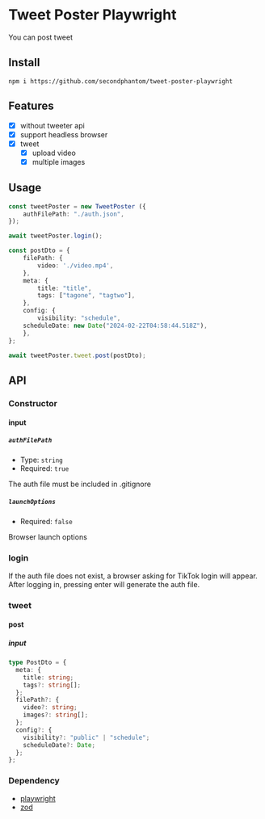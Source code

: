 # Tweet Poster Playwright
You can post tweet

## Install
```
npm i https://github.com/secondphantom/tweet-poster-playwright
```

## Features
- [x] without tweeter api
- [x] support headless browser
- [x] tweet
  - [x] upload video
  - [x] multiple images

## Usage

```ts
const tweetPoster = new TweetPoster ({
	authFilePath: "./auth.json",
});

await tweetPoster.login();

const postDto = {
	filePath: {
		video: './video.mp4',
	},
	meta: {
		title: "title",
		tags: ["tagone", "tagtwo"],
	},
	config: {
		visibility: "schedule",
    scheduleDate: new Date("2024-02-22T04:58:44.518Z"),
	},
};

await tweetPoster.tweet.post(postDto);
```

## API
### Constructor
#### input
##### `authFilePath`
- Type: `string`
- Required: `true`

The auth file must be included in .gitignore
##### `launchOptions`
- Required: `false`

Browser launch options
### login
If the auth file does not exist, a browser asking for TikTok login will appear. After logging in, pressing enter will generate the auth file.
### tweet
#### post
##### input
```ts
type PostDto = {
  meta: {
    title: string;
    tags?: string[];
  };
  filePath?: {
    video?: string;
    images?: string[];
  };
  config?: {
    visibility?: "public" | "schedule";
    scheduleDate?: Date;
  };
};
```
### Dependency
- [playwright](https://playwright.dev/)
- [zod](https://zod.dev/)

